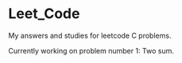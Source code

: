# Leet_Code
My answers and studies for leetcode C problems.

Currently working on problem number 1: Two sum.
